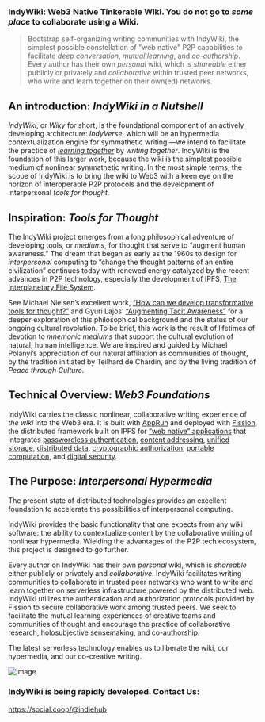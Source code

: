 ### IndyWiki: Web3 Native Tinkerable Wiki. You do not go to _some place_ to collaborate using a Wiki. 

> Bootstrap self-organizing writing communities with IndyWiki, the simplest possible constellation of "web native" P2P capabilities to facilitate _deep conversation_, _mutual learning_, and _co-authorship_. Every author has their own _personal_ wiki, which is _shareable_ either publicly or privately and _collaborative_ within trusted peer networks, who write and learn together on their own(ed) networks.



## An introduction: _IndyWiki in a Nutshell_

_IndyWiki_, or _Wiky_ for short, is the foundational component of an actively developing architecture: _IndyVerse_, which will be an hypermedia contextualization engine for symmathetic writing —we intend to facilitate the practice of [_learning together_](https://norabateson.wordpress.com/2015/11/03/symmathesy-a-word-in-progress/) by _writing together_. IndyWiki is the foundation of this larger work, because the wiki is the simplest possible medium of nonlinear symmathetic writing. In the most simple terms, the scope of IndyWiki is to bring the wiki to Web3 with a keen eye on the horizon of interoperable P2P protocols and the development of interpersonal _tools for thought_.



## Inspiration: _Tools for Thought_

The IndyWiki project emerges from a long philosophical adventure of developing tools, or _mediums_, for thought that serve to “augment human awareness.” The dream that began as early as the 1960s to design for _interpersonal_ computing to “change the thought patterns of an entire civilization” continues today with renewed energy catalyzed by the recent advances in P2P technology, especially the development of IPFS, [The Interplanetary File System](https://ipfs.io/).

See Michael Nielsen’s excellent work, [“How can we develop transformative tools for thought?”](https://numinous.productions/ttft/) and Gyuri Lajos’ [“Augmenting Tacit Awareness”](http://polanyisociety.org/2019pprs/Lajos&Goodman-Augmenting-Tacit-Awareness-6-16-19.pdf) for a deeper exploration of this philosophical background and the status of our ongoing cultural revolution. To be brief, this work is the result of lifetimes of devotion to _mnemonic mediums_ that support the cultural evolution of natural, human intelligence. We are inspired and guided by Michael Polanyi’s appreciation of our natural affiliation as communities of thought, by the tradition initiated by Teilhard de Chardin, and by the living tradition of _Peace through Culture_.



## Technical Overview: _Web3 Foundations_

IndyWiki carries the classic nonlinear, collaborative writing experience of _the wiki_ into the Web3 era. It is built with [AppRun](https://apprun.js.org/) and deployed with [Fission](https://whitepaper.fission.codes/), the distributed framework built on IPFS for [“web native” applications](https://fission.codes/blog/intro-web-native-apps/) that integrates [passwordless authentication](https://webauthn.io/), [content addressing](https://docs.ipfs.io/concepts/content-addressing/), [unified storage](https://guide.fission.codes/developers/webnative/file-system-wnfs), [distributed data](https://orbitdb.org/), [cryptographic authorization](https://fission.codes/blog/auth-without-backend/), [portable computation](https://guide.fission.codes/webassembly/storing-webassembly-modules#storing-webassembly-modules), and [digital security](https://whitepaper.fission.codes/authorization/id-overview).




## The Purpose: _Interpersonal Hypermedia_

The present state of distributed technologies provides an excellent foundation to accelerate the possibilities of interpersonal computing. 

IndyWiki provides the basic functionality that one expects from any wiki software: the ability to contextualize content by the collaborative writing of nonlinear hypermedia. Wielding the advantages of the P2P tech ecosystem, this project is designed to go further. 

Every author on IndyWiki has their own _personal_ wiki, which is _shareable_ either publicly or privately and _collaborative_. IndyWiki facilitates writing communities to collaborate in trusted peer networks who want to write and learn together on serverless infrastructure powered by the distributed web. IndyWiki utilizes the authentication and authorization protocols provided by Fission to secure collaborative work among trusted peers. We seek to facilitate the mutual learning experiences of creative teams and communities of thought and encourage the practice of collaborative research, holosubjective sensemaking, and co-authorship. 

The latest serverless technology enables us to liberate the wiki, our hypermedia, and our co-creative writing. 


<!--
## IndyWiki: _Welcome to the IndyVerse_
Inter Planetary, InterPersonal Web3Native Wiki powered by TrailMarks, MindDrive, IndieHub, Fission & OrbitDb.
Forge the IndyVerse by participating in Open, Commons Based Peer Production of Software as Conversation about shared Interests and Intents.
Bootstrap, co-meta-design, co-evolve Web 3 Native Tools for Organizing, Sharing Frontiers of Inter Planetary, Inter Personal Knowledge.
IndyWiki flips the paradigm of Web 2.0.

Web 2.0 allowed users to generate and share content by visiting social networks or social media sites.
Users flocked to sites to participate and make use of these centralized capabilities.

Web 3.0 flips that. It allows people to connect with each other directly and allow capabilites to come to them to
generate content for themselves and give them the capacity to share their own(ed) content in their own terms.
-->


![image](https://user-images.githubusercontent.com/1477865/110227363-07a25380-7ef8-11eb-84ca-d7d91f298d80.png)



<!-- ![](https://ipfs.runfission.com/ipfs/bafybeibf37grrz3izay4otrsn6qxt5rxjnml5axtmws3w6u3xxevg55b44/p/icons/indywiki.png) -->


### IndyWiki is being rapidly developed. Contact Us:
https://social.coop/@indiehub
